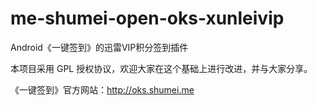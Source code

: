 me-shumei-open-oks-xunleivip
============================
Android《一键签到》的迅雷VIP积分签到插件

本项目采用 GPL 授权协议，欢迎大家在这个基础上进行改进，并与大家分享。

《一键签到》官方网站：<http://oks.shumei.me>